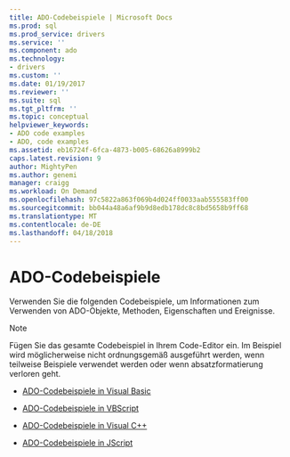 ```yaml
---
title: ADO-Codebeispiele | Microsoft Docs
ms.prod: sql
ms.prod_service: drivers
ms.service: ''
ms.component: ado
ms.technology:
- drivers
ms.custom: ''
ms.date: 01/19/2017
ms.reviewer: ''
ms.suite: sql
ms.tgt_pltfrm: ''
ms.topic: conceptual
helpviewer_keywords:
- ADO code examples
- ADO, code examples
ms.assetid: eb16724f-6fca-4873-b005-68626a8999b2
caps.latest.revision: 9
author: MightyPen
ms.author: genemi
manager: craigg
ms.workload: On Demand
ms.openlocfilehash: 97c5822a863f069b4d024ff0033aab555583ff00
ms.sourcegitcommit: bb044a48a6af9b9d8edb178dc8c8bd5658b9ff68
ms.translationtype: MT
ms.contentlocale: de-DE
ms.lasthandoff: 04/18/2018
---
```

# <a name="ado-code-examples"></a>ADO-Codebeispiele
Verwenden Sie die folgenden Codebeispiele, um Informationen zum Verwenden von ADO-Objekte, Methoden, Eigenschaften und Ereignisse.  
  
> [!NOTE]
>  Fügen Sie das gesamte Codebeispiel in Ihrem Code-Editor ein. Im Beispiel wird möglicherweise nicht ordnungsgemäß ausgeführt werden, wenn teilweise Beispiele verwendet werden oder wenn absatzformatierung verloren geht.  
  
-   [ADO-Codebeispiele in Visual Basic](../../../ado/reference/ado-api/ado-code-examples-in-visual-basic.md)  
  
-   [ADO-Codebeispiele in VBScript](../../../ado/reference/ado-api/ado-code-examples-vbscript.md)  
  
-   [ADO-Codebeispiele in Visual C++](../../../ado/reference/ado-api/ado-code-examples-in-visual-c.md)  
  
-   [ADO-Codebeispiele in JScript](../../../ado/reference/ado-api/ado-code-examples-in-microsoft-jscript.md)
